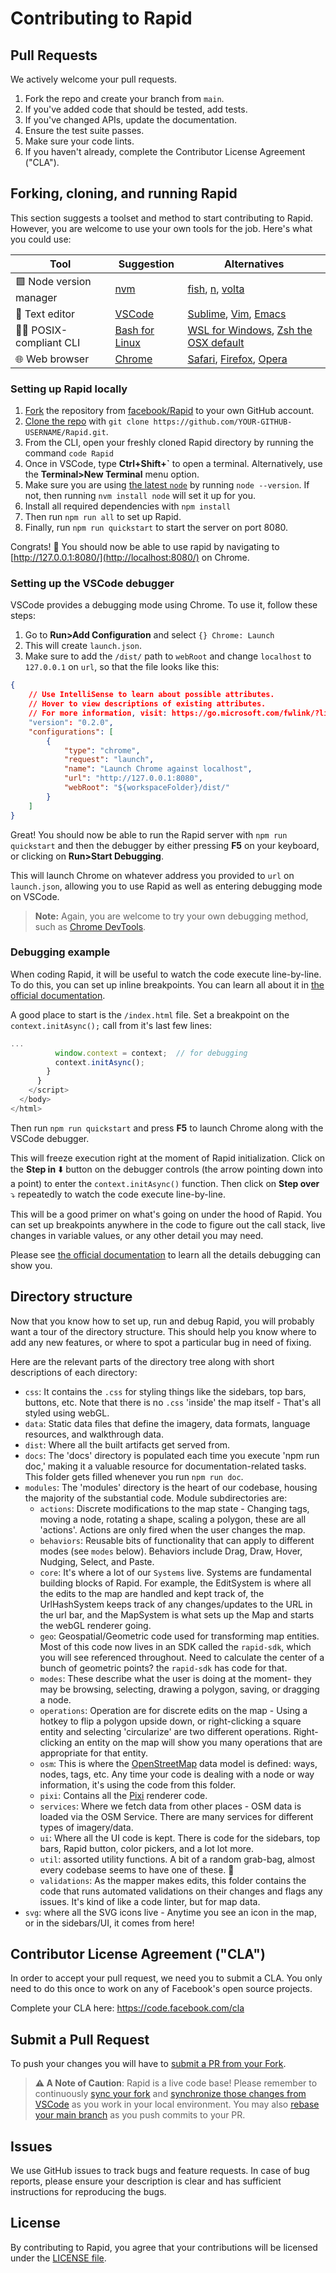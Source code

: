 # Contributing to Rapid

## Pull Requests
We actively welcome your pull requests.

1. Fork the repo and create your branch from `main`.
2. If you've added code that should be tested, add tests.
3. If you've changed APIs, update the documentation.
4. Ensure the test suite passes.
5. Make sure your code lints.
6. If you haven't already, complete the Contributor License Agreement ("CLA").

## Forking, cloning, and running Rapid
This section suggests a toolset and method to start contributing to Rapid. However, you are welcome to use your own tools for the job. Here's what you could use:

| Tool | Suggestion | Alternatives |
|---|---|---|
| 🟩 Node version manager | [nvm](https://github.com/nvm-sh/nvm) | [fish](https://github.com/jorgebucaran/nvm.fish), [n](https://github.com/tj/n), [volta](https://github.com/volta-cli/volta) |
| 📝 Text editor | [VSCode](https://code.visualstudio.com/) | [Sublime](https://www.sublimetext.com/), [Vim](https://www.vim.org/), [Emacs](https://www.gnu.org/software/emacs/) |
| 🧑‍💻 POSIX-compliant CLI | [Bash for Linux](https://www.gnu.org/software/bash/) | [WSL for Windows](https://learn.microsoft.com/en-us/windows/wsl/install), [Zsh the OSX default](https://www.zsh.org/) |
| 🌐 Web browser | [Chrome](https://www.google.com/chrome/) | [Safari](https://www.apple.com/safari/), [Firefox](https://www.mozilla.org/en-US/firefox/new/), [Opera](https://www.opera.com/) |

### Setting up Rapid locally
1. [Fork](https://docs.github.com/en/get-started/quickstart/fork-a-repo) the repository from [facebook/Rapid](https://github.com/facebook/Rapid) to your own GitHub account.
2. [Clone the repo](https://docs.github.com/en/repositories/creating-and-managing-repositories/cloning-a-repository) with `git clone https://github.com/YOUR-GITHUB-USERNAME/Rapid.git`.
3. From the CLI, open your freshly cloned Rapid directory by running the command `code Rapid`
4. Once in VSCode, type **Ctrl+Shift+`** to open a terminal. Alternatively, use the **Terminal>New Terminal** menu option.
5. Make sure you are using [the latest `node`](https://nodejs.org/en/download) by running `node --version`. If not, then running `nvm install node` will set it up for you.
6. Install all required dependencies with `npm install`
7. Then run `npm run all` to set up Rapid.
8. Finally, run `npm run quickstart` to start the server on port 8080.

Congrats! 🎉 You should now be able to use rapid by navigating to [http://127.0.0.1:8080/](http://localhost:8080/) on Chrome.

### Setting up the VSCode debugger
VSCode provides a debugging mode using Chrome. To use it, follow these steps:

1. Go to **Run>Add Configuration** and select `{} Chrome: Launch`
2. This will create `launch.json`.
3. Make sure to add the `/dist/` path to `webRoot` and change `localhost` to `127.0.0.1` on `url`, so that the file looks like this:
```json
{
    // Use IntelliSense to learn about possible attributes.
    // Hover to view descriptions of existing attributes.
    // For more information, visit: https://go.microsoft.com/fwlink/?linkid=830387
    "version": "0.2.0",
    "configurations": [
        {
            "type": "chrome",
            "request": "launch",
            "name": "Launch Chrome against localhost",
            "url": "http://127.0.0.1:8080",
            "webRoot": "${workspaceFolder}/dist/"
        }
    ]
}
```

Great! You should now be able to run the Rapid server with `npm run quickstart` and then the debugger by either pressing **F5** on your keyboard, or clicking on **Run>Start Debugging**.

This will launch Chrome on whatever address you provided to `url` on `launch.json`, allowing you to use Rapid as well as entering debugging mode on VSCode.

> **Note:** Again, you are welcome to try your own debugging method, such as [Chrome DevTools](https://developer.chrome.com/docs/devtools/javascript/breakpoints/).

### Debugging example

When coding Rapid, it will be useful to watch the code execute line-by-line. To do this, you can set up inline breakpoints. You can learn all about it in [the official documentation](https://code.visualstudio.com/docs/editor/debugging).

A good place to start is the `/index.html` file. Set a breakpoint on the `context.initAsync();` call from it's last few lines:

```javascript
...
          window.context = context;  // for debugging
          context.initAsync();
        }
      }
    </script>
  </body>
</html>
```
Then run `npm run quickstart` and press **F5** to launch Chrome along with the VSCode debugger.

This will freeze execution right at the moment of Rapid initialization. Click on the **Step in** :arrow_down: button on the debugger controls (the arrow pointing down into a point) to enter the `context.initAsync()` function. Then click on **Step over** :arrow_heading_down: repeatedly to watch the code execute line-by-line.

This will be a good primer on what's going on under the hood of Rapid. You can set up breakpoints anywhere in the code to figure out the call stack, live changes in variable values, or any other detail you may need.

Please see [the official documentation](https://code.visualstudio.com/docs/editor/debugging) to learn all the details debugging can show you.

## Directory structure

Now that you know how to set up, run and debug Rapid, you will probably want a tour of the directory structure. This should help you know where to add any new features, or where to spot a particular bug in need of fixing.

Here are the relevant parts of the directory tree along with short descriptions of each directory:

- `css`: It contains the `.css` for styling things like the sidebars, top bars, buttons, etc. Note that there is no `.css` 'inside' the map itself - That's all styled using webGL.
- `data`: Static data files that define the imagery, data formats, language resources, and walkthrough data. 
- `dist`: Where all the built artifacts get served from. 
- `docs`: The 'docs' directory is populated each time you execute 'npm run doc,' making it a valuable resource for documentation-related tasks. This folder gets filled whenever you run `npm run doc`. 
- `modules`: The 'modules' directory is the heart of our codebase, housing the majority of the substantial code. Module subdirectories are: 
    - `actions`: Discrete modifications to the map state - Changing tags, moving a node, rotating a shape, scaling a polygon, these are all 'actions'.  Actions are only fired when the user changes the map. 
    - `behaviors`: Reusable bits of functionality that can apply to different modes (see `modes` below). Behaviors include Drag, Draw, Hover, Nudging, Select, and Paste.
    - `core`:  It's where a lot of our `Systems` live. Systems are fundamental building blocks of Rapid. For example, the EditSystem is where all the edits to the map are handled and kept track of, the UrlHashSystem keeps track of any changes/updates to the URL in the url bar, and the MapSystem is what sets up the Map and starts the webGL renderer going. 
    - `geo`: Geospatial/Geometric code used for transforming map entities. Most of this code now lives in an SDK called the `rapid-sdk`, which you will see referenced throughout. Need to calculate the center of a bunch of geometric points? the `rapid-sdk` has code for that. 
    - `modes`: These describe what the user is doing at the moment- they may be browsing, selecting, drawing a polygon, saving, or dragging a node.
    - `operations`: Operation are for discrete edits on the map - Using a hotkey to flip a polygon upside down, or right-clicking a square entity and selecting 'circularize' are two different operations. Right-clicking an entity on the map will show you many operations that are appropriate for that entity. 
    - `osm`: This is where the [OpenStreetMap](https://www.openstreetmap.org/) data model is defined: ways, nodes, tags, etc. Any time your code is dealing with a node or way information, it's using the code from this folder.
    - `pixi`: Contains all the [Pixi](https://pixijs.download/dev/docs/index.html) renderer code. 
    - `services`: Where we fetch data from other places - OSM data is loaded via the OSM Service. There are many services for different types of imagery/data.
    - `ui`: Where all the UI code is kept. There is code for the sidebars, top bars, Rapid button, color pickers, and a lot lot more.
    - `util`: assorted utility functions. A bit of a random grab-bag,  almost every codebase seems to have one of these. 🙂 
    - `validations`: As the mapper makes edits, this folder contains the code that runs automated validations on their changes and flags any issues. It's kind of like a code linter, but for map data.
- `svg`: where all the SVG icons live - Anytime you see an icon in the map, or in the sidebars/UI, it comes from here!

## Contributor License Agreement ("CLA")
In order to accept your pull request, we need you to submit a CLA. You only need
to do this once to work on any of Facebook's open source projects.

Complete your CLA here: <https://code.facebook.com/cla>

## Submit a Pull Request

To push your changes you will have to [submit a PR from your Fork](https://docs.github.com/en/github-ae@latest/pull-requests/collaborating-with-pull-requests/proposing-changes-to-your-work-with-pull-requests/creating-a-pull-request-from-a-fork).

> **⚠️ A Note of Caution**: Rapid is a live code base! Please remember to continuously [sync your fork](https://docs.github.com/en/pull-requests/collaborating-with-pull-requests/working-with-forks/syncing-a-fork) and [synchronize those changes from VSCode](https://code.visualstudio.com/docs/sourcecontrol/overview#:~:text=There%20is%20a%20Synchronize%20Changes,commits%20to%20the%20upstream%20branch.) as you work in your local environment. You may also [rebase your main branch](https://github.blog/changelog/2022-02-03-more-ways-to-keep-your-pull-request-branch-up-to-date/) as you push commits to your PR.

## Issues
We use GitHub issues to track bugs and feature requests. In case of bug reports, please ensure your description is clear and has sufficient instructions for reproducing the bugs.

## License
By contributing to Rapid, you agree that your contributions will be licensed under the [LICENSE file](LICENSE.md).
